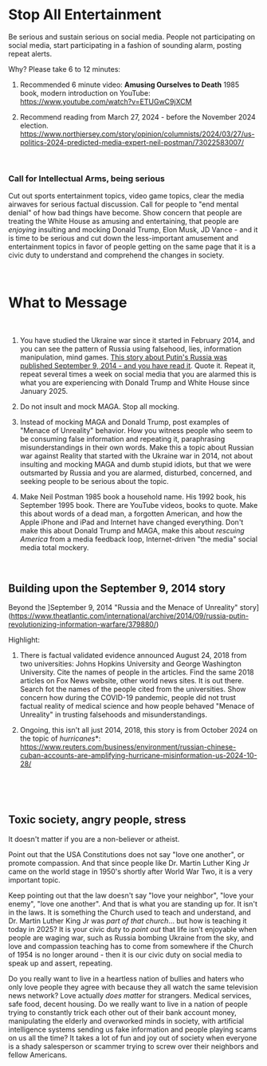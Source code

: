 # Stop All Entertainment

Be serious and sustain serious on social media. People not participating on social media, start participating in a fashion of sounding alarm, posting repeat alerts.

Why? Please take 6 to 12 minutes:

1. Recommended 6 minute video: **Amusing Ourselves to Death** 1985 book, modern introduction on YouTube: https://www.youtube.com/watch?v=ETUGwC9jXCM

2. Recommend reading from March 27, 2024 - before the November 2024 election. https://www.northjersey.com/story/opinion/columnists/2024/03/27/us-politics-2024-predicted-media-expert-neil-postman/73022583007/

&nbsp;

### Call for Intellectual Arms, being serious

Cut out sports entertainment topics, video game topics, clear the media airwaves for serious factual discussion. Call for people to "end mental denial" of how bad things have become. Show concern that people are treating the White House as amusing and entertaining, that people are *enjoying* insulting and mocking Donald Trump, Elon Musk, JD Vance - and it is time to be serious and cut down the less-important amusement and entertainment topics in favor of people getting on the same page that it is a civic duty to understand and comprehend the changes in society.

&nbsp;

# What to Message

&nbsp;

1. You have studied the Ukraine war since it started in February 2014, and you can see the pattern of Russia using falsehood, lies, information manipulation, mind games. [This story about Putin's Russia was published September 9, 2014 - and you have read it](https://www.theatlantic.com/international/archive/2014/09/russia-putin-revolutionizing-information-warfare/379880/). Quote it. Repeat it, repeat several times a week on social media that you are alarmed this is what you are experiencing with Donald Trump and White House since January 2025.

2. Do not insult and mock MAGA. Stop all mocking.

3. Instead of mocking MAGA and Donald Trump, post examples of "Menace of Unreality" behavior. How you witness people who seem to be consuming false information and repeating it, paraphrasing misunderstandings in their own words. Make this a topic about Russian war against Reality that started with the Ukraine war in 2014, not about insulting and mocking MAGA and dumb stupid idiots, but that we were outsmarted by Russia and you are alarmed, disturbed, concerned, and seeking people to be serious about the topic.

4. Make Neil Postman 1985 book a household name. His 1992 book, his September 1995 book. There are YouTube videos, books to quote. Make this about words of a dead man, a forgotten American, and how the Apple iPhone and iPad and Internet have changed everything. Don't make this about Donald Trump and MAGA, make this about *rescuing America* from a media feedback loop, Internet-driven "the media" social media total mockery.

&nbsp;

## Building upon the September 9, 2014 story

Beyond the ]September 9, 2014 "Russia and the Menace of Unreality" story](https://www.theatlantic.com/international/archive/2014/09/russia-putin-revolutionizing-information-warfare/379880/)

Highlight:

1. There is factual validated evidence announced August 24, 2018 from two universities: Johns Hopkins University and George Washington University. Cite the names of people in the articles. Find the same 2018 articles on Fox News website, other world news sites. It is out there. Search fot the names of the people cited from the universities. Show concern how during the COVID-19 pandemic, people did not trust factual reality of medical science and how people behaved "Menace of Unreality" in trusting falsehoods and misunderstandings.

2. Ongoing, this isn't all just 2014, 2018, this story is from October 2024 on the topic of *hurricanes**: https://www.reuters.com/business/environment/russian-chinese-cuban-accounts-are-amplifying-hurricane-misinformation-us-2024-10-28/

&nbsp;

&nbsp;

## Toxic society, angry people, stress

It doesn't matter if you are a non-believer or atheist.

Point out that the USA Constitutions does not say "love one another", or promote compassion. And that since people like Dr. Martin Luther King Jr came on the world stage in 1950's shortly after World War Two, it is a very important topic. 

Keep pointing out that the law doesn't say "love your neighbor", "love your enemy", "love one another". And that is what you are standing up for. It isn't in the laws. It is something the Church used to teach and understand, and Dr. Martin Luther King Jr was *part of that church*... but how is teaching it today in 2025? It is your civic duty to *point out* that life isn't enjoyable when people are waging war, such as Russia bombing Ukraine from the sky, and love and compassion teaching has to come from somewhere if the Church of 1954 is no longer around - then it is our civic duty on social media to speak up and assert, repeating.

Do you really want to live in a heartless nation of bullies and haters who only love people they agree with because they all watch the same television news network? Love actually *does matter* for strangers. Medical services, safe food, decent housing. Do we really want to live in a nation of people trying to constantly trick each other out of their bank account money, manipulating the elderly and overworked minds in society, with artificial intelligence systems sending us fake information and people playing scams on us all the time? It takes a lot of fun and joy out of society when everyone is a shady salesperson or scammer trying to screw over their neighbors and fellow Americans.

